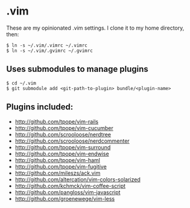 # .vim

These are my opinionated .vim settings.  I clone it to my home directory, then:

    $ ln -s ~/.vim/.vimrc ~/.vimrc
    $ ln -s ~/.vim/.gvimrc ~/.gvimrc

## Uses submodules to manage plugins

    $ cd ~/.vim
    $ git submodule add <git-path-to-plugin> bundle/<plugin-name>

## Plugins included:

* http://github.com/tpope/vim-rails
* http://github.com/tpope/vim-cucumber
* http://github.com/scrooloose/nerdtree
* http://github.com/scrooloose/nerdcommenter
* http://github.com/tpope/vim-surround
* http://github.com/tpope/vim-endwise
* http://github.com/tpope/vim-haml
* http://github.com/tpope/vim-fugitive
* http://github.com/mileszs/ack.vim
* http://github.com/altercation/vim-colors-solarized
* http://github.com/kchmck/vim-coffee-script
* http://github.com/pangloss/vim-javascript
* http://github.com/groenewege/vim-less
